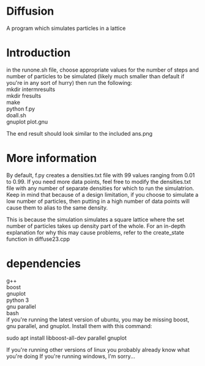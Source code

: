# Diffusion
A program which simulates particles in a lattice

# Introduction
in the runone.sh file, choose appropriate values for the number of steps and number of particles to be simulated (likely much smaller than default if you're in any sort of hurry)
then run the following:   
mkdir intermresults   
mkdir fresults    
make  
python f.py  
doall.sh  
gnuplot plot.gnu  

The end result should look similar to the included ans.png

# More information

By default, f.py creates a densities.txt file with 99 values ranging from 0.01 to 0.99. 
If you need more data points, feel free to modify the densities.txt file with any number of separate densities for which to run the simulatrion.
Keep in mind that because of a design limitation, if you choose to simulate a low number of particles, then putting in a high number of data points will cause them to alias to the same density.

This is because the simulation simulates a square lattice where the set number of particles takes up density part of the whole.
For an in-depth explanation for why this may cause problems, refer to the create_state function in diffuse23.cpp

# dependencies
g++  
boost  
gnuplot  
python 3  
gnu parallel  
bash  
if you're running the latest version of ubuntu, you may be missing boost, gnu parallel, and gnuplot.
Install them with this command:

sudo apt install libboost-all-dev parallel gnuplot

If you're running other versions of linux you probably already know what you're doing
If you're running windows, I'm sorry...
